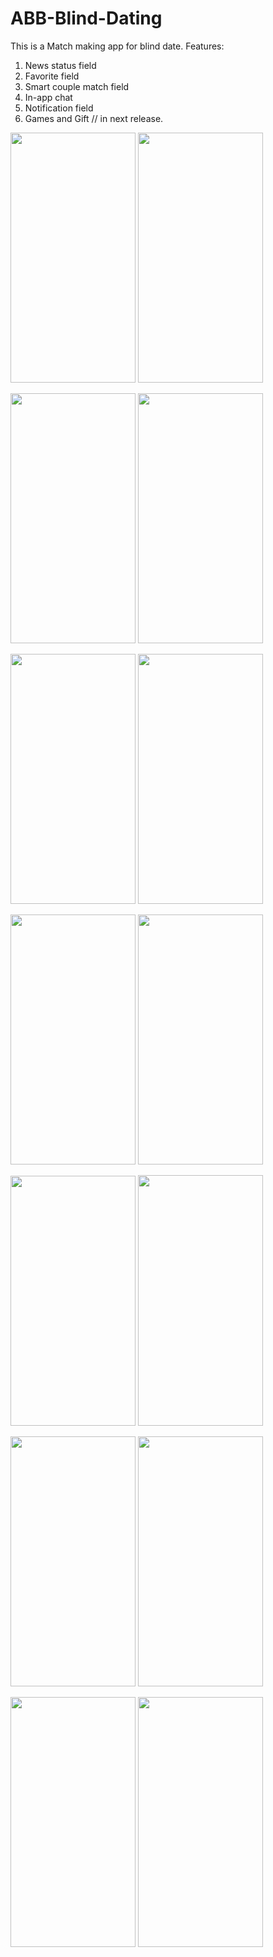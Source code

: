 # ABB-Blind-Dating
This is a Match making app for blind date.
Features:
1. News status field
2. Favorite field
3. Smart couple match field
4. In-app chat
5. Notification field
6. Games and Gift // in next release.
 


<img src= https://user-images.githubusercontent.com/66129851/178061817-a10da94c-9f68-40ed-aea5-cfd81cf61cb4.png width="200" height="400"> <img src= https://user-images.githubusercontent.com/66129851/178062058-63a9a408-f83f-47d7-a2ca-59bc7a93c681.png width="200" height="400">

<img src= https://user-images.githubusercontent.com/66129851/178059571-ac3d6e1a-afbc-4503-b648-458ed1f071ae.png width="200" height="400"> <img src= https://user-images.githubusercontent.com/66129851/178059566-4581b175-a1c7-4aa2-9700-d81137bb6fed.png width="200" height="400">

<img src= https://user-images.githubusercontent.com/66129851/178061331-6038deaa-b1ac-49eb-9bbd-09bf61f847bc.png width="200" height="400"> <img src= https://user-images.githubusercontent.com/66129851/178057985-eac92d09-7af9-451a-b21f-64ee2ecda94f.png width="200" height="400">

<img src= https://user-images.githubusercontent.com/66129851/178057985-eac92d09-7af9-451a-b21f-64ee2ecda94f.png width="200" height="400"> <img src= https://user-images.githubusercontent.com/66129851/178057986-d5cb8e07-6104-4427-8b90-1d82a27f583c.png width="200" height="400"> 

<img src= https://user-images.githubusercontent.com/66129851/178060587-f7a8c71a-c0cc-41fb-89e1-8bc047daa91e.png width="200" height="400"> <img src= https://user-images.githubusercontent.com/66129851/178060583-3ef97996-1a27-4520-bbed-00a128d593fa.png width="200" height="401">

<img src= https://user-images.githubusercontent.com/66129851/178057962-a52b0114-11d1-4bd1-b40a-d14c2af25bb8.png width="200" height="400"> <img src= https://user-images.githubusercontent.com/66129851/178057972-9148803e-beed-45b7-9ac4-a3bcdde911f2.png width="200" height="400">

<img src= https://user-images.githubusercontent.com/66129851/178062645-cfb4e220-6d83-42cc-a16a-3abeabe0db96.png width="200" height="400"> <img src= https://user-images.githubusercontent.com/66129851/178063011-8879eafc-2374-418c-8890-2ceb2d8109f6.png width="200" height="400">
